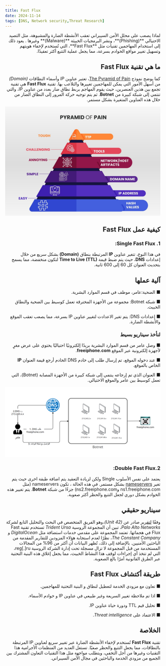 ```yaml
---
title: Fast Flux
date: 2024-11-14 
tags: [DNS, Network security,Threat Research]
---
```

<div dir="rtl" markdown="1">
لماذا يصعب على محلل الأمن السيبراني تعقب الأنشطة الضارة والمشبوهة، مثل التصيد الاحتيالي **(Phishing)**، ونشر البرمجيات الخبيثة **(Malware)** وغيرها . يعود ذلك إلى استخدام المهاجمين تقنيات مثل **Fast Flux**، التي تُستخدم لإخفاء هويتهم وتسهيل تغيير مواقع الخوادم بسرعة، مما يجعل عملية التتبع أكثر تعقيدًا.

## ما هي تقنية Fast Flux 
كما يوضح نموذج [The Pyramid of Pain](https://www.sans.org/tools/the-pyramid-of-pain/)، تعتبر عناوين *IP* وأسماء النطاقات *(Domain)* من أسهل الأمور التي يمكن للمهاجمين تغييرها والتلاعب بها. تقنية **Fast Flux** هي تقنية تجمع بين هذين العنصرين، حيث يقوم المهاجم بربط نطاق ضار بعدد من عناوين IP، والتي تنتمي إلى شبكة كبيرة من **Botnet**. ثم يتم توجيه حركة المرور إلى النطاق الضار من خلال هذه العناوين المتغيرة بشكل مستمر.


<img src="/assets/img/pyramid-of-pain-image.jpg" alt="The_Pyramid_of_Pain">

## كيفية عمل Fast Flux
### 1. Single Fast Flux:

في هذا النوع، تتغير عناوين **IP** المرتبطة بنطاق **(Domain)** بشكل سريع من خلال إعدادات **DNS**، حيث يتم ضبط قيمة **Time to Live (TTL)** لتكون منخفضة، مما يسمح بتحديث العنوان كل 60 إلى 600 ثانية.

## آلية عملها
■ الضحية:عامر، موظف في قسم الموارد البشرية.

■ شبكة Botnet: مجموعة من الأجهزة المخترقة تعمل كوسيط بين الضحية والنطاق الخبيث.
  
■ إعدادات DNS: يتم تغير الاعدادت لتغيير عناوين IP بسرعة، مما يصعب تعقب الموقع والأنشطة الضارة.

### لنأخذ سيناريو بسيط
 ■ وصل عامر من قسم الموارد البشرية بريدًا إلكترونيًا احتياليًا يحتوي على عرض مغرٍ لأجهزة إلكترونية عبر الموقع **freeiphone.com**.
 
 ■ عند دخوله الموقع، تم إرسال طلب إلى خادم DNS الخادم أرجع قيمة العنوان **IP** الخاص بالموقع.
 
 ■ العنوان الذي تم إرجاعه ينتمي إلى شبكة كبيرة من الأجهزة المصابة (Botnet)، التي تعمل كوسيط بين عامر والموقع الاحتيالي.
 
 

<img src="/assets/img/Amer_case.png" alt="Amer_case">

### 2.Double Fast Flux:
يعتمد على نفس الأسلوب Single ولكن لزيادة التعقيد يتم اضافة طبقة اخرى حيث يتم تغير [nameservers](https://en.wikipedia.org/wiki/Name_server) بشكل مستمر.
في هذه الحالة ، تكون nameservers (مثل ns1.freeiphone.com وns2.freeiphone.com) جزءًا من شبكة **Botnet**. يتم تغيير هذه الخوادم بشكل دوري لجعل التتبع والحظر أكثر صعوبة.

## سيناريو حقيقي

وفقًا [لتقرير](https://unit42.paloaltonetworks.com/trident-ursa/) صادر عن *(Unit 42)*،وهو الفريق المتخصص في البحث والتحليل التابع لشركة *Palo Alto Networks*، تبين أن المجموعة الروسية *Trident Ursa* تستخدم تقنية Fast Flux في هجماتها. تعتمد المجموعة على مقدمي خدمات استضافة مثل *DigitalOcean* و *The Constant Company*، نظرًا لعدم استجابة هؤلاء المزودين للتقارير المقدمة من الباحثين الأمنيين. بالإضافة إلى ذلك، تُظهر البيانات أن أكثر من 96% من المجالات المستخدمة من قبل المجموعة لا تزال مسجلة تحت إدارة الشركة الروسية reg[.]ru، التي لم تتخذ أي إجراءات لوقف هذا النشاط الخبيث، مما يجعل إغلاق هذه البنية التحتية عبر الطرق القانونية أمرًا بالغ الصعوبة.


## طريقة أكتشاف Fast Flux

■ تعاون مع مزودي الخدمة لتعطيل لنطاق و البنية التحتية للمهاجمين.

■ اذا تم ملاحظة تغيير السريعة وغير طبيعي في عناوين IP و خوادم الأسماء.

■ تحليل قيم TTL ودورة حياة عناوين IP.

■ الاعتماد على *Threat intelligence*.

## الخلاصة 
تقنية **Fast Flux** تُستخدم لإخفاء الأنشطة الضارة عبر تغيير سريع لعناوين IP المرتبطة بالنطاقات، مما يجعل التتبع والحظر صعبًا. تستغل العديد من المنظمات الأجرامية هذا التقنيات وغيرها من أجل التخفي، ويتطلب مواجهة مثل هذا التقنيات التعاون المشترك بين الجميع من مزودي الخدمة والباحثين في مجال الأمن السيبراني.














 </div>
 
